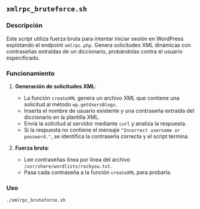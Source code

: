 ## `xmlrpc_bruteforce.sh`

### Descripción

Este script utiliza fuerza bruta para intentar iniciar sesión en WordPress explotando el endpoint `xmlrpc.php`. Genera solicitudes XML dinámicas con contraseñas extraídas de un diccionario, probándolas contra el usuario especificado.

### Funcionamiento

1. **Generación de solicitudes XML**:
   - La función `createXML` genera un archivo XML que contiene una solicitud al método `wp.getUsersBlogs`.
   - Inserta el nombre de usuario existente y una contraseña extraída del diccionario en la plantilla XML.
   - Envía la solicitud al servidor mediante `curl` y analiza la respuesta.
   - Si la respuesta no contiene el mensaje `"Incorrect username or password."`, se identifica la contraseña correcta y el script termina.

2. **Fuerza bruta**:
   - Lee contraseñas línea por línea del archivo `/usr/share/wordlists/rockyou.txt`.
   - Pasa cada contraseña a la función `createXML` para probarla.

### Uso

```bash
./xmlrpc_bruteforce.sh
```
